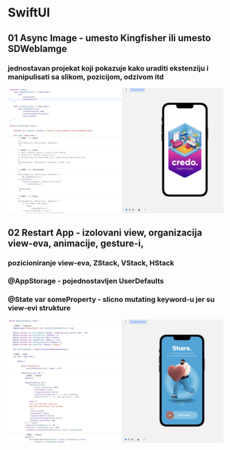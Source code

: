 # SwiftUI

## 01 Async Image - umesto Kingfisher ili umesto SDWebIamge

### jednostavan projekat koji pokazuje kako uraditi ekstenziju i manipulisati sa slikom, pozicijom, odzivom itd
![asyncImage](Screenshots/AsyncImage.jpg)

## 02 Restart App - izolovani view, organizacija view-eva, animacije, gesture-i,

### pozicioniranje view-eva, ZStack, VStack, HStack
### @AppStorage - pojednostavljen UserDefaults
### @State var someProperty - slicno mutating keyword-u jer su view-evi strukture
![restartApp](https://github.com/Vukovi/SwiftUI/blob/main/Screenshots/View%2C%20Animation%2C%20Gesture.jpg)
